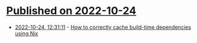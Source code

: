# [Published on 2022-10-24](index.md)

* [2022-10-24, 12:31:11](https://lobste.rs/s/iwrdsu/how_correctly_cache_build_time) - [How to correctly cache build-time dependencies using Nix](https://www.haskellforall.com/2022/10/how-to-correctly-cache-build-time.html)
